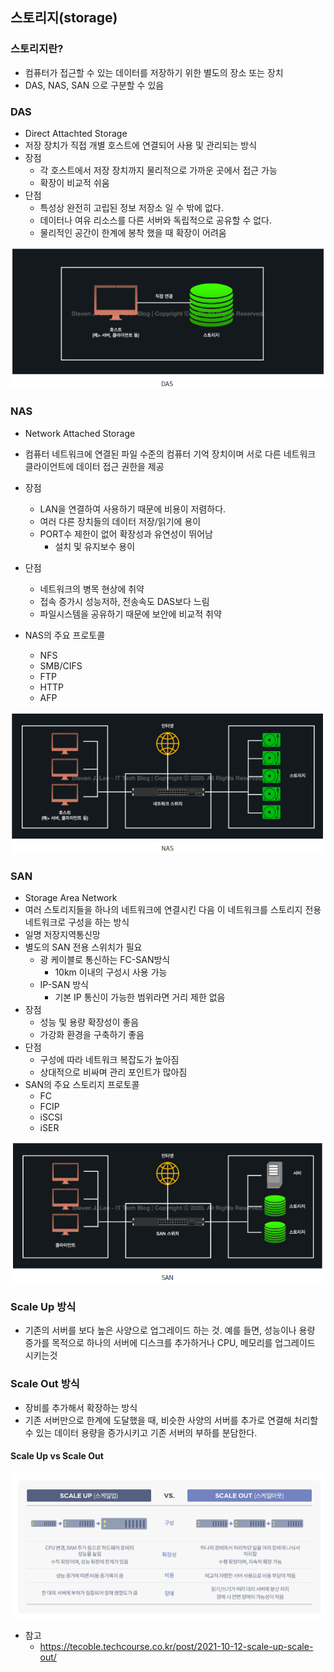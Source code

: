 ## 스토리지(storage)

### 스토리지란?

- 컴퓨터가 접근할 수 있는 데이터를 저장하기 위한 별도의 장소 또는 장치
- DAS, NAS, SAN 으로 구분할 수 있음



### DAS

- Direct Attachted Storage
- 저장 장치가 직접 개별 호스트에 연결되어 사용 및 관리되는 방식
- 장점
  - 각 호스트에서 저장 장치까지 물리적으로 가까운 곳에서 접근 가능
  - 확장이 비교적 쉬움
- 단점
  - 특성상 완전히 고립된 정보 저장소 일 수 밖에 없다.
  - 데이터나 여유 리소스를 다른 서버와 독립적으로 공유할 수 없다.
  - 물리적인 공간이 한계에 봉착 했을 때 확장이 어려움

![das](images/das.PNG)

### NAS

- Network Attached Storage

- 컴퓨터 네트워크에 연결된 파일 수준의 컴퓨터 기억 장치이며 서로 다른 네트워크 클라이언트에 데이터 접근 권한을 제공
- 장점
  - LAN을 연결하여 사용하기 때문에 비용이 저렴하다.
  - 여러 다른 장치들의 데이터 저장/읽기에 용이
  - PORT수 제한이 없어 확장성과 유연성이 뛰어남
    - 설치 및 유지보수 용이
- 단점
  - 네트워크의 병목 현상에 취약
  - 접속 증가시 성능저하, 전송속도 DAS보다 느림
  - 파일시스템을 공유하기 때문에 보안에 비교적 취약
- NAS의 주요 프로토콜
  - NFS
  - SMB/CIFS
  - FTP
  - HTTP
  - AFP

![nas](images/nas.PNG)

### SAN

- Storage Area Network
- 여러 스토리지들을 하나의 네트워크에 연결시킨 다음 이 네트워크를 스토리지 전용 네트워크로 구성을 하는 방식
- 일명 저장지역통신망
- 별도의 SAN 전용 스위치가 필요
  - 광 케이블로 통신하는 FC-SAN방식
    - 10km 이내의 구성시 사용 가능
  - IP-SAN 방식
    - 기본 IP 통신이 가능한 범위라면 거리 제한 없음
- 장점
  - 성능 및 용량 확장성이 좋음
  - 가강화 환경을 구축하기 좋음
- 단점
  - 구성에 따라 네트워크 복잡도가 높아짐
  - 상대적으로 비싸며 관리 포인트가 많아짐
- SAN의 주요 스토리지 프로토콜
  - FC
  - FCIP
  - iSCSI
  - iSER

![san](images/san.PNG)



### Scale Up 방식

- 기존의 서버를 보다 높은 사양으로 업그레이드 하는 것. 예를 들면, 성능이나 용량 증가를 목적으로 하나의 서버에 디스크를 추가하거나 CPU, 메모리를 업그레이드 시키는것

### Scale Out 방식

- 장비를 추가해서 확장하는 방식
- 기존 서버만으로 한계에 도달했을 때, 비슷한 사양의 서버를 추가로 연결해 처리할 수 있는 데이터 용량을 증가시키고 기존 서버의 부하를 분담한다.

#### Scale Up vs Scale Out

![scale](images/scale.PNG)



- 참고
  - https://tecoble.techcourse.co.kr/post/2021-10-12-scale-up-scale-out/
